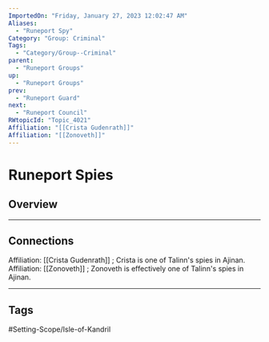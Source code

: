 ```yaml
---
ImportedOn: "Friday, January 27, 2023 12:02:47 AM"
Aliases:
  - "Runeport Spy"
Category: "Group: Criminal"
Tags:
  - "Category/Group--Criminal"
parent:
  - "Runeport Groups"
up:
  - "Runeport Groups"
prev:
  - "Runeport Guard"
next:
  - "Runeport Council"
RWtopicId: "Topic_4021"
Affiliation: "[[Crista Gudenrath]]"
Affiliation: "[[Zonoveth]]"
---
```

# Runeport Spies
## Overview
---
## Connections
Affiliation: [[Crista Gudenrath]] ; Crista is one of Talinn's spies in Ajinan.
Affiliation: [[Zonoveth]] ; Zonoveth is effectively one of Talinn's spies in Ajinan.


---
## Tags
#Setting-Scope/Isle-of-Kandril

